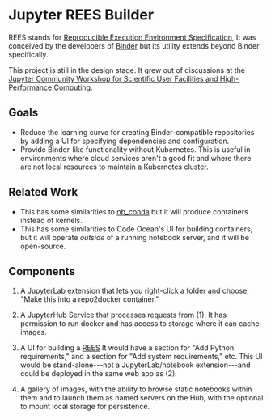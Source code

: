 # Jupyter REES Builder

REES stands for [Reproducible Execution Environment Specification](https://repo2docker.readthedocs.io/en/latest/specification.html),
It was conceived by the developers of [Binder](https://mybinder.org) but its
utility extends beyond Binder specifically.

This project is still in the design stage. It grew out of discussions at the
[Jupyter Community Workshop for Scientific User Facilities and High-Performance Computing](https://blog.jupyter.org/jupyter-community-workshop-jupyter-for-scientific-user-facilities-and-high-performance-computing-3afa4a990086).

## Goals

* Reduce the learning curve for creating Binder-compatible repositories by
  adding a UI for specifying dependencies and configuration.
* Provide Binder-like functionality without Kubernetes. This is useful in
  environments where cloud services aren't a good fit and where there are not
  local resources to maintain a Kubernetes cluster.

## Related Work

* This has some similarities to
  [nb_conda](https://github.com/Anaconda-Platform/nb_conda) but it will produce
  containers instead of kernels.
* This has some similarities to Code Ocean's UI for building containers, but it
  will operate _outside_ of a running notebook server, and it will be
  open-source.

## Components

1. A JupyterLab extension that lets you right-click a folder and choose, "Make
   this into a repo2docker container."

2. A JupyterHub Service that processes requests from (1). It has permission to
   run docker and has access to storage where it can cache images.

3. A UI for building a [REES](https://repo2docker.readthedocs.io/en/latest/config_files.html#config-files)
   It would have a section for "Add Python requirements," and a section for "Add
   system requirements," etc. This UI would be stand-alone---not a
   JupyterLab/notebook extension---and could be deployed in the same web app as
   (2).

4. A gallery of images, with the ability to browse static notebooks within them
   and to launch them as named servers on the Hub, with the optional to mount
   local storage for persistence.
